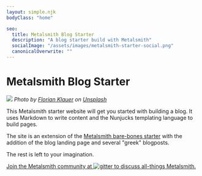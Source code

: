 ```yaml
---
layout: simple.njk
bodyClass: "home"

seo:
  title: Metalsmith Blog Starter
  description: "A blog starter build with Metalsmith"
  socialImage: "/assets/images/metalsmith-starter-social.png"
  canonicalOverwrite: ""
---
```

# Metalsmith Blog Starter

![](/assets/images/blog-images/florian-klauer-mk7D-4UCfmg-unsplash.jpg)
_Photo by <a href="https://unsplash.com/@florianklauer?utm_source=unsplash&utm_medium=referral&utm_content=creditCopyText">Florian Klauer</a> on <a href="https://unsplash.com/s/photos/blog?utm_source=unsplash&utm_medium=referral&utm_content=creditCopyText">Unsplash</a>_
  

This Metalsmith starter website will get you started with building a blog. It uses Markdown to write content and the Nunjucks templating language to build pages.

The site is an extension of the [Metalsmith bare-bones starter](https://github.com/wernerglinka/metalsmith-bare-bones-starter) with the addition of the blog landing page and several "greek" blogposts.

The rest is left to your imagination.

<a class="gitter-invite" href="https://gitter.im/metalsmith/community">
<p>Join the Metalsmith community at <img src="/assets/images/gitter.png" alt="gitter" /> to discuss all-things Metalsmith.</p>
</a>
